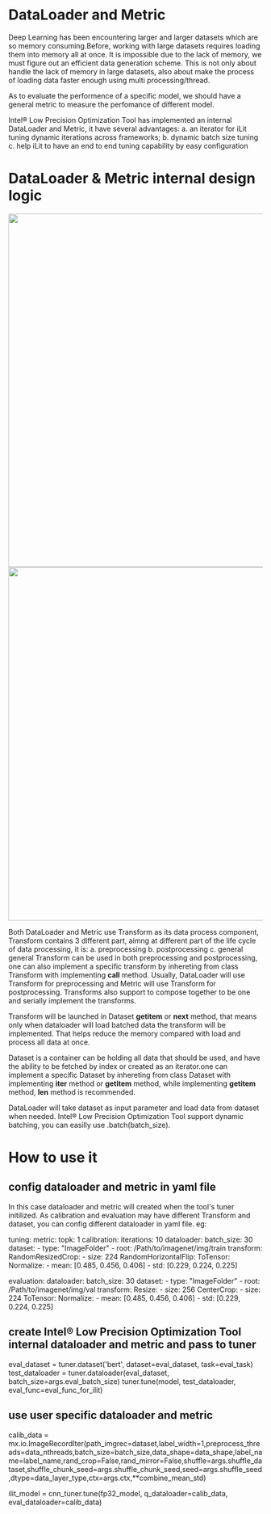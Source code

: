 DataLoader and Metric
=========================================

Deep Learning has been encountering larger and larger datasets which are so memory consuming.Before, working with large datasets requires loading them into memory all at once. It is impossible due to the lack of memory, we must figure out an efficient data generation scheme. This is not only about handle the lack of memory in large datasets, also about make the process of loading data faster enough using multi processing/thread.

As to evaluate the performence of a specific model, we should have a general metric to measure the perfomance of different model.

Intel® Low Precision Optimization Tool has implemented an internal DataLoader and Metric, it have several advantages:
  a. an iterator for iLit tuning dynamic iterations across frameworks;
  b. dynamic batch size tuning
  c. help iLit to have an end to end tuning capability by easy configuration

# DataLoader & Metric internal design logic

<div align="left">
  <img src="imgs/dataloader.png" width="700px" />
</div>

<div align="left">
  <img src="imgs/metric.png" width="700px" />
</div>

Both DataLoader and Metric use Transform as its data process component, Transform contains 3 different part, aimng at different part of the life cycle of data processing, it is:
  a. preprocessing
  b. postprocessing
  c. general
general Transform can be used in both preprocessing and postprocessing, one can also implement a specific transform by inhereting from class Transform with implementing __call__ method. Usually, DataLoader will use Transform for preprocessing and Metric will use Transform for postprocessing. Transforms also support to compose together to be one and serially implement the transforms.

Transform will be launched in Dataset __getitem__ or __next__ method, that means only when dataloader will load batched data the transform will be implemented. That helps reduce the memory compared with load and process all data at once. 

Dataset is a container can be holding all data that should be used, and have the ability to be fetched by index or created as an iterator.one can implement a specific Dataset by inhereting from class Dataset with implementing __iter__ method or __getitem__ method, while implementing __getitem__ method, __len__ method is recommended.

DataLoader will take dataset as input parameter and load data from dataset when needed. Intel® Low Precision Optimization Tool support dynamic batching, you can easilly use .batch(batch_size). 

# How to use it

## config dataloader and metric in yaml file
In this case dataloader and metric will created when the tool's tuner initilized. As calibration and evaluation may have different Transform and dataset, you can config different dataloader in yaml file.
eg:

tuning:
    metric:
      topk: 1
calibration:
    iterations: 10
    dataloader:
      batch_size: 30
      dataset:
        - type: "ImageFolder"
        - root: /Path/to/imagenet/img/train
      transform:
        RandomResizedCrop:
          - size: 224
        RandomHorizontalFlip:
        ToTensor:
        Normalize:
          - mean: [0.485, 0.456, 0.406]
          - std: [0.229, 0.224, 0.225]

evaluation:
  dataloader:
    batch_size: 30
    dataset:
      - type: "ImageFolder"
      - root: /Path/to/imagenet/img/val
    transform:
      Resize:
        - size: 256
      CenterCrop:
        - size: 224
      ToTensor:
      Normalize:
        - mean: [0.485, 0.456, 0.406]
        - std: [0.229, 0.224, 0.225]

## create Intel® Low Precision Optimization Tool internal dataloader and metric and pass to tuner
eval_dataset = tuner.dataset('bert', dataset=eval_dataset, task=eval_task)
test_dataloader = tuner.dataloader(eval_dataset, batch_size=args.eval_batch_size)
tuner.tune(model, test_dataloader, eval_func=eval_func_for_ilit)

## use user specific dataloader and metric

calib_data = mx.io.ImageRecordIter(path_imgrec=dataset,label_width=1,preprocess_threads=data_nthreads,batch_size=batch_size,data_shape=data_shape,label_name=label_name,rand_crop=False,rand_mirror=False,shuffle=args.shuffle_dataset,shuffle_chunk_seed=args.shuffle_chunk_seed,seed=args.shuffle_seed,dtype=data_layer_type,ctx=args.ctx,**combine_mean_std)

ilit_model = cnn_tuner.tune(fp32_model, q_dataloader=calib_data, eval_dataloader=calib_data)

